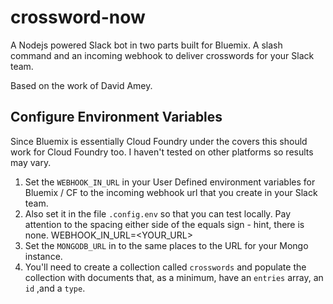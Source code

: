 # crossword-now

A Nodejs powered Slack bot in two parts built for Bluemix. A slash command and an incoming webhook to deliver crosswords for your Slack team.

Based on the work of David Amey.

## Configure Environment Variables

Since Bluemix is essentially Cloud Foundry under the covers this should work for Cloud Foundry too. I haven't tested on other platforms so results may vary.

1. Set the `WEBHOOK_IN_URL` in your User Defined environment variables for Bluemix / CF to the incoming webhook url that you create in your Slack team.
2. Also set it in the file `.config.env` so that you can test locally. Pay attention to the spacing either side of the equals sign - hint, there is none.
        WEBHOOK_IN_URL=<YOUR_URL>
3. Set the `MONGODB_URL` in to the same places to the URL for your Mongo instance.
4. You'll need to create a collection called `crosswords` and populate the collection with documents that, as a minimum, have an `entries` array, an `id` ,and a `type`.